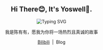 ﻿<div align="center">
    <h2>Hi There😊, It's Yoswell💫.</h2>
    <img src="https://readme-typing-svg.demolab.com?font=Cascadia+Code&weight=500&size=17&duration=6000&pause=1000&color=C58AF7&center=true&vCenter=true&width=435&height=30&lines=Say+Less+Do+More" alt="Typing SVG" />
    <p>我是陈有有，愿我为你将一场热烈且真诚的故事</p>
    <p>
        <a href="https://space.bilibili.com/3794606">Bilibili</a>&nbsp;&nbsp;|&nbsp;
        <a>Blog</a>
    </p>
</div>

